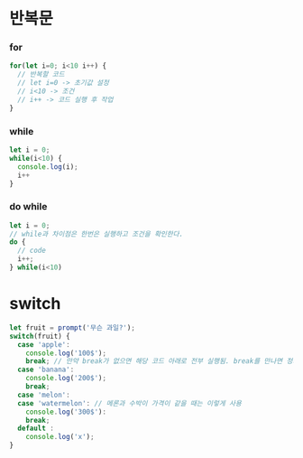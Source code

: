 # 반복문
### for
```javascript
for(let i=0; i<10 i++) {
  // 반복할 코드
  // let i=0 -> 초기값 설정
  // i<10 -> 조건
  // i++ -> 코드 실행 후 작업
}
```
### while
```javascript
let i = 0;
while(i<10) {
  console.log(i);
  i++
}
```
### do while
```javascript
let i = 0;
// while과 차이점은 한번은 실행하고 조건을 확인한다.
do {
  // code
  i++;
} while(i<10)
```
# switch
```javascript
let fruit = prompt('무슨 과일?');
switch(fruit) {
  case 'apple':
    console.log('100$');
    break; // 만약 break가 없으면 해당 코드 아래로 전부 실행됨. break를 만나면 정지
  case 'banana':
    console.log('200$');
    break;
  case 'melon':
  case 'watermelon': // 메론과 수박이 가격이 같을 때는 이렇게 사용
    console.log('300$'):
    break;
  default :
    console.log('x');
}
```
